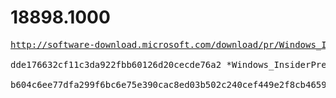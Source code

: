# 18898.1000

<pre>
<a href="http://software-download.microsoft.com/download/pr/Windows_InsiderPreview_SDK_en-us_18898_1.iso">http://software-download.microsoft.com/download/pr/Windows_InsiderPreview_SDK_en-us_18898_1.iso</a>

dde176632cf11c3da922fbb60126d20cecde76a2 *Windows_InsiderPreview_SDK_en-us_18898_1.iso

b604c6ee77dfa299f6bc6e75e390cac8ed03b502c240cef449e2f8cb46594645 *Windows_InsiderPreview_SDK_en-us_18898_1.iso
</pre>
